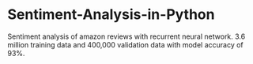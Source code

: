 # Sentiment-Analysis-in-Python
Sentiment analysis of amazon reviews with recurrent neural network. 3.6 million training data and 400,000 validation data with model accuracy of 93%.
